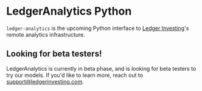 # LedgerAnalytics Python

`ledger-analytics` is the upcoming Python interface to [Ledger Investing](https://ledgerinvesting.com)'s remote
analytics infrastructure.

## Looking for beta testers!

LedgerAnalytics is currently in beta phase, and is looking for beta testers
to try our models. If you'd like to learn more, reach out
to support@ledgerinvesting.com.
